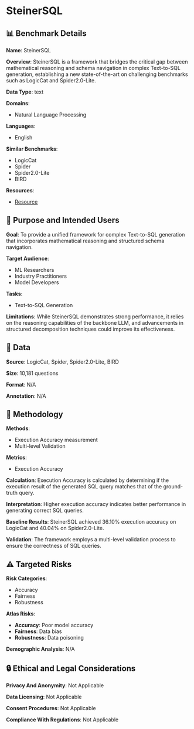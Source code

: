 # SteinerSQL

## 📊 Benchmark Details

**Name**: SteinerSQL

**Overview**: SteinerSQL is a framework that bridges the critical gap between mathematical reasoning and schema navigation in complex Text-to-SQL generation, establishing a new state-of-the-art on challenging benchmarks such as LogicCat and Spider2.0-Lite.

**Data Type**: text

**Domains**:
- Natural Language Processing

**Languages**:
- English

**Similar Benchmarks**:
- LogicCat
- Spider
- Spider2.0-Lite
- BIRD

**Resources**:
- [Resource](N/A)

## 🎯 Purpose and Intended Users

**Goal**: To provide a unified framework for complex Text-to-SQL generation that incorporates mathematical reasoning and structured schema navigation.

**Target Audience**:
- ML Researchers
- Industry Practitioners
- Model Developers

**Tasks**:
- Text-to-SQL Generation

**Limitations**: While SteinerSQL demonstrates strong performance, it relies on the reasoning capabilities of the backbone LLM, and advancements in structured decomposition techniques could improve its effectiveness.

## 💾 Data

**Source**: LogicCat, Spider, Spider2.0-Lite, BIRD

**Size**: 10,181 questions

**Format**: N/A

**Annotation**: N/A

## 🔬 Methodology

**Methods**:
- Execution Accuracy measurement
- Multi-level Validation

**Metrics**:
- Execution Accuracy

**Calculation**: Execution Accuracy is calculated by determining if the execution result of the generated SQL query matches that of the ground-truth query.

**Interpretation**: Higher execution accuracy indicates better performance in generating correct SQL queries.

**Baseline Results**: SteinerSQL achieved 36.10% execution accuracy on LogicCat and 40.04% on Spider2.0-Lite.

**Validation**: The framework employs a multi-level validation process to ensure the correctness of SQL queries.

## ⚠️ Targeted Risks

**Risk Categories**:
- Accuracy
- Fairness
- Robustness

**Atlas Risks**:
- **Accuracy**: Poor model accuracy
- **Fairness**: Data bias
- **Robustness**: Data poisoning

**Demographic Analysis**: N/A

## 🔒 Ethical and Legal Considerations

**Privacy And Anonymity**: Not Applicable

**Data Licensing**: Not Applicable

**Consent Procedures**: Not Applicable

**Compliance With Regulations**: Not Applicable
